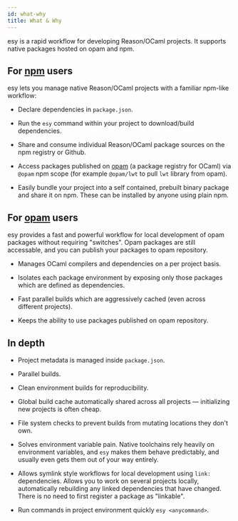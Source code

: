 ```yaml
---
id: what-why
title: What & Why
---
```


esy is a rapid workflow for developing Reason/OCaml projects. It supports native
packages hosted on opam and npm.


## For [npm](https://npmjs.org/) users

esy lets you manage native Reason/OCaml projects with a familiar npm-like workflow:

* Declare dependencies in `package.json`.

* Run the `esy` command within your project to download/build dependencies.

* Share and consume individual Reason/OCaml package sources on the npm registry or Github.

* Access packages published on [opam](https://opam.ocaml.org/) (a package
  registry for OCaml) via `@opam` npm scope (for example `@opam/lwt` to pull
  `lwt` library from opam).

* Easily bundle your project into a self contained, prebuilt binary package and share it
  on npm. These can be installed by anyone using plain npm.

## For [opam](https://opam.ocaml.org/) users

esy provides a fast and powerful workflow for local development of opam packages without
requiring "switches". Opam packages are still accessable, and you can publish
your packages to opam repository.

* Manages OCaml compilers and dependencies on a per project basis.

* Isolates each package environment by exposing only those packages which are
  defined as dependencies.

* Fast parallel builds which are aggressively cached (even across different
  projects).

* Keeps the ability to use packages published on opam repository.

## In depth

* Project metadata is managed inside `package.json`.

* Parallel builds.

* Clean environment builds for reproducibility.

* Global build cache automatically shared across all projects — initializing new
  projects is often cheap.

* File system checks to prevent builds from mutating locations they don't
  own.

* Solves environment variable pain. Native toolchains rely heavily on environment
  variables, and `esy` makes them behave predictably, and usually even gets them
  out of your way entirely.

* Allows symlink style workflows for local development using `link:` dependencies.
  Allows you to work on several projects locally, automatically rebuilding any
  linked dependencies that have changed. There is no need to first register a package
  as "linkable".

* Run commands in project environment quickly `esy <anycommand>`.
